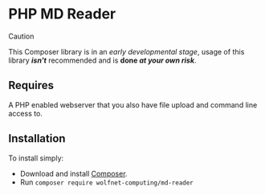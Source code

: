 # PHP MD Reader  
  
> [!CAUTION]
> This Composer library is in an **early* developmental stage*, usage of this library ***isn't*** recommended and is **done *at your own risk***.  
  
## Requires  
A PHP enabled webserver that you also have file upload and command line access to.  
   
## Installation  
To install simply:  
 - Download and install [Composer](https://getcomposer.org/download/).  
 - Run `composer require wolfnet-computing/md-reader`  
